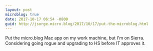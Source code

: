 ```yaml
---
layout: post
microblog: true
date: 2017-10-17 06:54 -0800
guid: http://jsorge.micro.blog/2017/10/17/put-the-microblog.html
---
```

Put the micro.blog Mac app on my work machine, but I'm on Sierra. Considering going rogue and upgrading to HS before IT approves it.
